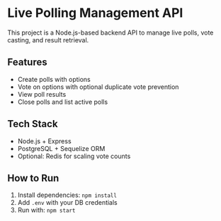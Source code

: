 # Live Polling Management API

This project is a Node.js-based backend API to manage live polls, vote casting, and result retrieval.

## Features
- Create polls with options
- Vote on options with optional duplicate vote prevention
- View poll results
- Close polls and list active polls

## Tech Stack
- Node.js + Express
- PostgreSQL + Sequelize ORM
- Optional: Redis for scaling vote counts

## How to Run
1. Install dependencies: `npm install`
2. Add `.env` with your DB credentials
3. Run with: `npm start`
